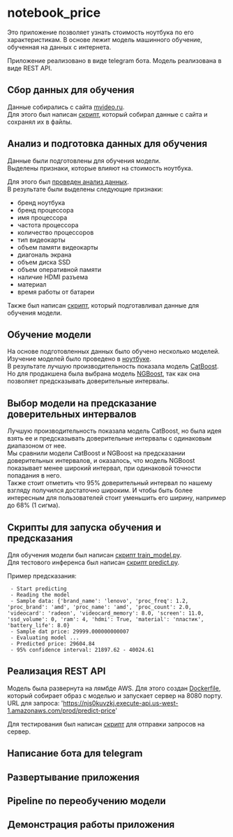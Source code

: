# notebook_price

Это приложение позволяет узнать стоимость ноутбука по его характеристикам.
В основе лежит модель машинного обучение, обученная на данных с интернета.

Приложение реализовано в виде telegram бота.
Модель реализована в виде REST API.

## Сбор данных для обучения
Данные собирались с сайта [mvideo.ru](https://www.mvideo.ru).  
Для этого был написан [скрипт](/parsers/mvideo_parser/README.md), который собирал данные с сайта и сохранял их в файлы.

## Анализ и подготовка данных для обучения
Данные были подготовлены для обучения модели.  
Выделены признаки, которые влияют на стоимость ноутбука.  

Для этого был [проведен анализ данных](/notebooks/EDA.ipynb).  
В результате были выделены следующие признаки:
- бренд ноутбука
- бренд процессора
- имя процессора
- частота процессора
- количество процессоров
- тип видеокарты
- объем памяти видеокарты
- диагональ экрана
- объем диска SSD
- объем оперативной памяти
- наличие HDMI разъема
- материал
- время работы от батареи

Также был написан [скрипт](/scripts/prepare_data.py), который подготавливал данные для обучения модели.

## Обучение модели
На основе подготовленных данных было обучено несколько моделей.    
Изучение моделей было проведено в [ноутбуке](/notebooks/model_selection.ipynb).  
В результате лучшую производительность показала модель [CatBoost](https://catboost.ai/).  
Но для продакшена была выбрана модель [NGBoost](https://stanfordmlgroup.github.io/projects/ngboost/), так как она позволяет предсказывать доверительные интервалы.  

## Выбор модели на предсказание доверительных интервалов
Лучшую производительность показала модель CatBoost, но была идея взять ее и предсказывать доверительные интервалы с одинаковым диапазоном от нее.    
Мы сравнили модели CatBoost и NGBoost на предсказании доверительных интервалов, и оказалось, что модель NGBoost показывает менее широкий интервал, при одинаковой точности попадания в него.  
Также стоит отметить что 95% доверительный интервал по нашему взгляду получился достаточно широким. И чтобы быть более интересным для пользователей стоит уменьшить его ширину, например до 68% (1 сигма).   

## Скрипты для запуска обучения и предсказания

Для обучения модели был написан [скрипт train_model.py](/scripts/train_model.py).  
Для тестового инференса был написан [скрипт predict.py](/scripts/predict.py).  

Пример предсказания:
```
 - Start predicting
 - Reading the model
 - Sample data: {'brand_name': 'lenovo', 'proc_freq': 1.2, 'proc_brand': 'amd', 'proc_name': 'amd', 'proc_count': 2.0, 'videocard': 'radeon', 'videocard_memory': 8.0, 'screen': 11.0, 'ssd_volume': 0, 'ram': 4, 'hdmi': True, 'material': 'пластик', 'battery_life': 8.0}
 - Sample dat price: 29999.000000000007
 - Evaluating model ...
 - Predicted price: 29604.84
 - 95% confidence interval: 21897.62 - 40024.61

```

## Реализация REST API
Модель была развернута на лямбде AWS.
Для этого создан [Dockerfile](Dockerfile), который собирает образ с моделью и запускает сервер на 8080 порту.
URL для запроса: 'https://njs0kuvzkj.execute-api.us-west-1.amazonaws.com/prod/predict-price'

Для тестирования был написан [скрипт](/scripts/predict_lambda.py) для отправки запросов на сервер.

## Написание бота для telegram

## Развертывание приложения

## Pipeline по переобучению модели

## Демонстрация работы приложения



